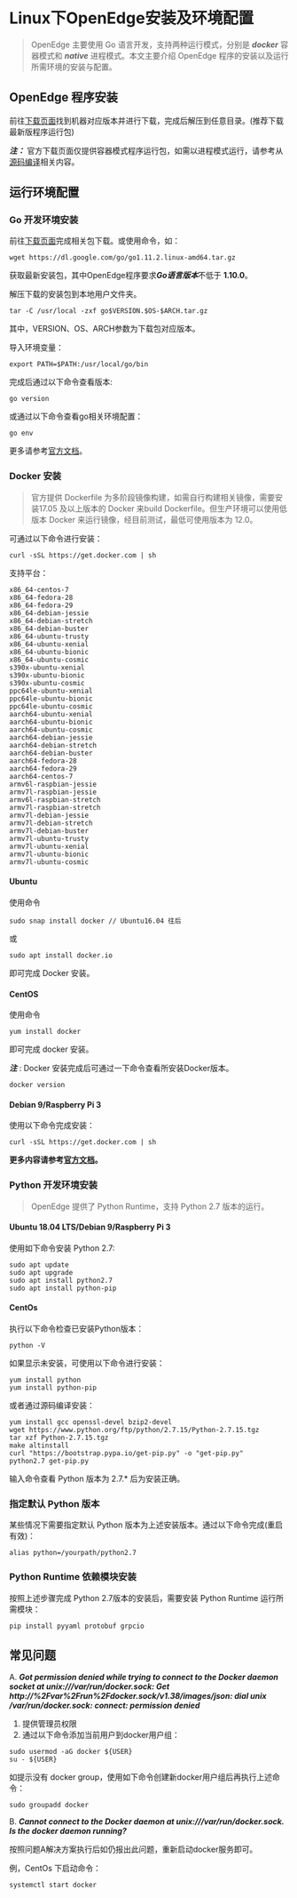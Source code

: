 # Linux下OpenEdge安装及环境配置

> OpenEdge 主要使用 Go 语言开发，支持两种运行模式，分别是 ***docker*** 容器模式和 ***native*** 进程模式。本文主要介绍 OpenEdge 程序的安装以及运行所需环境的安装与配置。

## OpenEdge 程序安装

前往[下载页面](https://github.com/baidu/openedge/releases)找到机器对应版本并进行下载，完成后解压到任意目录。(推荐下载最新版程序运行包)

***注：*** 官方下载页面仅提供容器模式程序运行包，如需以进程模式运行，请参考从[源码编译](./Source.md)相关内容。

## 运行环境配置

### Go 开发环境安装

前往[下载页面](https://golang.org/dl/)完成相关包下载。或使用命令，如：

```shell
wget https://dl.google.com/go/go1.11.2.linux-amd64.tar.gz
```
获取最新安装包，其中OpenEdge程序要求***Go语言版本***不低于 **1.10.0**。

解压下载的安装包到本地用户文件夹。

```shell
tar -C /usr/local -zxf go$VERSION.$OS-$ARCH.tar.gz
```

其中，VERSION、OS、ARCH参数为下载包对应版本。

导入环境变量：

```shell
export PATH=$PATH:/usr/local/go/bin
```

完成后通过以下命令查看版本:

```shell
go version
```

或通过以下命令查看go相关环境配置：

```shell
go env
```

更多请参考[官方文档](https://golang.org/doc/install)。

### Docker 安装

> 官方提供 Dockerfile 为多阶段镜像构建，如需自行构建相关镜像，需要安装17.05 及以上版本的 Docker 来build Dockerfile。但生产环境可以使用低版本 Docker 来运行镜像，经目前测试，最低可使用版本为 12.0。

可通过以下命令进行安装：

```shell
curl -sSL https://get.docker.com | sh
```

支持平台：

```
x86_64-centos-7
x86_64-fedora-28
x86_64-fedora-29
x86_64-debian-jessie
x86_64-debian-stretch
x86_64-debian-buster
x86_64-ubuntu-trusty
x86_64-ubuntu-xenial
x86_64-ubuntu-bionic
x86_64-ubuntu-cosmic
s390x-ubuntu-xenial
s390x-ubuntu-bionic
s390x-ubuntu-cosmic
ppc64le-ubuntu-xenial
ppc64le-ubuntu-bionic
ppc64le-ubuntu-cosmic
aarch64-ubuntu-xenial
aarch64-ubuntu-bionic
aarch64-ubuntu-cosmic
aarch64-debian-jessie
aarch64-debian-stretch
aarch64-debian-buster
aarch64-fedora-28
aarch64-fedora-29
aarch64-centos-7
armv6l-raspbian-jessie
armv7l-raspbian-jessie
armv6l-raspbian-stretch
armv7l-raspbian-stretch
armv7l-debian-jessie
armv7l-debian-stretch
armv7l-debian-buster
armv7l-ubuntu-trusty
armv7l-ubuntu-xenial
armv7l-ubuntu-bionic
armv7l-ubuntu-cosmic
```

#### Ubuntu

使用命令

```shell
sudo snap install docker // Ubuntu16.04 往后
```

或

```shell
sudo apt install docker.io
```

即可完成 Docker 安装。

#### CentOS

使用命令

```shell
yum install docker
```

即可完成 docker 安装。

***注*** : Docker 安装完成后可通过一下命令查看所安装Docker版本。

```shell
docker version
```

#### Debian 9/Raspberry Pi 3

使用以下命令完成安装：

```shell
curl -sSL https://get.docker.com | sh
```

**更多内容请参考[官方文档](https://docs.docker.com/install/)。**

### Python 开发环境安装

> OpenEdge 提供了 Python Runtime，支持 Python 2.7 版本的运行。

#### Ubuntu 18.04 LTS/Debian 9/Raspberry Pi 3

使用如下命令安装 Python 2.7:

```shell
sudo apt update
sudo apt upgrade
sudo apt install python2.7
sudo apt install python-pip
```

#### CentOs 

执行以下命令检查已安装Python版本：

```shell
python -V
```

如果显示未安装，可使用以下命令进行安装：

```shell
yum install python
yum install python-pip
```

或者通过源码编译安装：

```shell
yum install gcc openssl-devel bzip2-devel
wget https://www.python.org/ftp/python/2.7.15/Python-2.7.15.tgz
tar xzf Python-2.7.15.tgz
make altinstall
curl "https://bootstrap.pypa.io/get-pip.py" -o "get-pip.py"
python2.7 get-pip.py
```

输入命令查看 Python 版本为 2.7.* 后为安装正确。

### 指定默认 Python 版本

某些情况下需要指定默认 Python 版本为上述安装版本。通过以下命令完成(重启有效)：

```shell
alias python=/yourpath/python2.7
```

### Python Runtime 依赖模块安装

按照上述步骤完成 Python 2.7版本的安装后，需要安装 Python Runtime 运行所需模块：

```shell
pip install pyyaml protobuf grpcio
```

## 常见问题

A. ***Got permission denied while trying to connect to the Docker daemon socket at unix:///var/run/docker.sock: Get http://%2Fvar%2Frun%2Fdocker.sock/v1.38/images/json: dial unix /var/run/docker.sock: connect: permission denied***

1. 提供管理员权限
2. 通过以下命令添加当前用户到docker用户组：

```shell
sudo usermod -aG docker ${USER}
su - ${USER}
``` 

如提示没有 docker group，使用如下命令创建新docker用户组后再执行上述命令：

```shell
sudo groupadd docker
```

B. ***Cannot connect to the Docker daemon at unix:///var/run/docker.sock. Is the docker daemon running?***

按照问题A解决方案执行后如仍报出此问题，重新启动docker服务即可。

例，CentOs 下启动命令：

```shell
systemctl start docker
```

